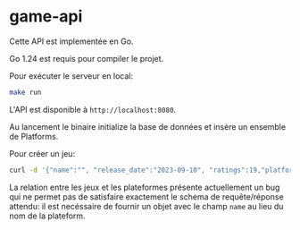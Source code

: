 # game-api

Cette API est implementée en Go. 

Go 1.24 est requis pour compiler le projet.

Pour exécuter le serveur en local:

```bash
make run
```

L'API est disponible à `http://localhost:8080`.

Au lancement le binaire initialize la base de données et insère un ensemble de Platforms.

Pour créer un jeu:

```bash
curl -d '{"name":"", "release_date":"2023-09-10", "ratings":19,"platforms":[{"name":"PC"}], "studio":"studio2"}' -X POST -H "Content-Type: application/json" http://localhost:8080/game/
```

La relation entre les jeux et les plateformes présente actuellement un bug qui ne permet pas de satisfaire exactement le schema de requête/réponse attendu: il est necéssaire de fournir un objet avec le champ `name` au lieu du nom de la plateform.
